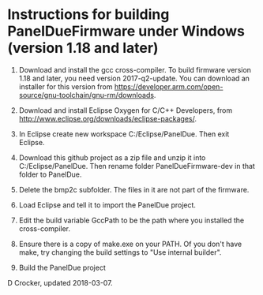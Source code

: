 Instructions for building PanelDueFirmware under Windows (version 1.18 and later)
=================================================================================

1. Download and install the gcc cross-compiler. To build firmware version 1.18 and later, you need version 2017-q2-update. You can download an installer for this version from https://developer.arm.com/open-source/gnu-toolchain/gnu-rm/downloads.

2. Download and install Eclipse Oxygen for C/C++ Developers, from http://www.eclipse.org/downloads/eclipse-packages/.

3. In Eclipse create new workspace C:/Eclipse/PanelDue. Then exit Eclipse.

4. Download this github project as a zip file and unzip it into C:/Eclipse/PanelDue. Then rename folder PanelDueFirmware-dev in that folder to PanelDue.

5. Delete the bmp2c subfolder. The files in it are not part of the firmware.

6. Load Eclipse and tell it to import the PanelDue project.

7. Edit the build variable GccPath to be the path where you installed the cross-compiler.

8. Ensure there is a copy of make.exe on your PATH. Of you don't have make, try changing the build settings to "Use internal builder".

9. Build the PanelDue project

D Crocker, updated 2018-03-07.
